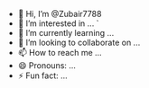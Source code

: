  - 👋 Hi, I’m @Zubair7788
- 👀 I’m interested in ... `
- 🌱 I’m currently learning ...
- 💞️ I’m looking to collaborate on ...  
- 📫 How to reach me ...
- 😄 Pronouns: ...
- ⚡ Fun fact: ...

<!---
Zubair7788/Zubair7788 is a ✨ special ✨ repository because its `README.md` (this file) appears on your GitHub profile.
You can click the Preview link to take a look at your changes.
--->
